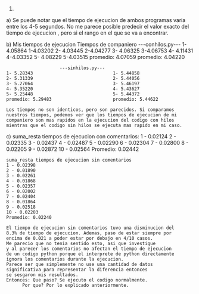 1) 
a) 
	Se puede notar que el tiempo de ejecucion de ambos programas 
	varia entre los 4-5 segundos. No me parece posible predecir el
	valor exacto del tiempo de ejecucion , pero si el rango en el que
	se va a encontrar.
	
b) 
	Mis tiempos de ejecucion          Tiempos de companiero
	                    ---conhilos.py---
	1- 4.05864                              1-4.03202
	2- 4.03445                              2-4.04277
	3- 4.06325                              3-4.06753
	4- 4.11431                              4-4.03352
	5- 4.08229                              5-4.03515
	promedio: 4.07059                       promedio: 4.04220
	
	                    ---sinhilos.py---
	1- 5.28343                              1- 5.44858
	2- 5.31339                              2- 5.44056
	3- 5.27064                              3- 5.46197
	4- 5.35220                              4- 5.43627
	5- 5.25448                              5- 5.44372
	promedio: 5.29483                       promedio: 5.44622
	
	Los tiempos no son identicos, pero son parecidos. Si comparamos 
	nuestros tiempos, podemos ver que los tiempos de ejecucion de mi 
	companiero son mas rapidos en la ejecucion del codigo con hilos
	mientras que el codigo sin hilos se ejecuta mas rapido en mi caso.  
	
c) 
	suma_resta tiempos de ejecucion con comentarios:
	1 - 0.02124
	2 - 0.02335
	3 - 0.02437
	4 - 0.02487
	5 - 0.02290
	6 - 0.02304
	7 - 0.02800
	8 - 0.02205
	9 - 0.02872
	10 - 0.02564
	Promedio:  0.02442

	suma_resta tiempos de ejecucion sin comentarios
	1 - 0.02398
	2 - 0.01890
	3 - 0.02261
	4 - 0.01868
	5 - 0.02357
	6 - 0.02002
	7 - 0.02404
	8 - 0.01864
	9 - 0.02518
	10 - 0.02203
	Promedio: 0.02240
	
	El tiempo de ejecucion sin comentarios tuvo una disminucion del
	8.3% de tiempo de ejecucion. Ademas, paso de estar siempre por 
	encima de 0.021 a poder estar por debajo en 4/10 casos.
	Me parecio que no tenia sentido esto, asi que investigue
	y al parecer los comentarios no afectan el tiempo de ejecucion
	de un codigo python porque el interprete de python directamente
	ignora los comentarios durante la ejecucion. 
	Parece ser que simplemente no use una cantidad de datos 
	significativa para representar la diferencia entonces
	se sesgaron mis resultados.
	Entonces: Que paso? Se ejecuto el codigo normalmente.
		  Por que? Por lo explicado anteriormente. 
